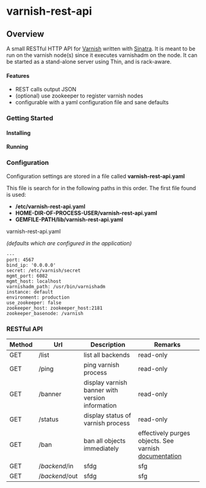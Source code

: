 # varnish-rest-api

## Overview

A small RESTful HTTP API for [Varnish](<https://www.varnish-cache.org>) written with [Sinatra](<http://www.sinatrarb.com/intro.html>).  It is meant to be run on the varnish node(s) since it executes varnishadm on the node.  It can be started as a stand-alone server using Thin, and is rack-aware.  

#### Features

* REST calls output JSON 
* (optional) use zookeeper to register varnish nodes
* configurable with a yaml configuration file and sane defaults


### Getting Started

#### Installing

#### Running

### Configuration

Configuration settings are stored in a file called **varnish-rest-api.yaml**

This file is search for in the following paths in this order.  The first file found is used:

* **/etc/varnish-rest-api.yaml**
* **HOME-DIR-OF-PROCESS-USER/varnish-rest-api.yaml**
* **GEMFILE-PATH/lib/varnish-rest-api.yaml**

varnish-rest-api.yaml

*(defaults which are configured in the application)*
```
---
port: 4567
bind_ip: '0.0.0.0'
secret: /etc/varnish/secret
mgmt_port: 6082
mgmt_host: localhost
varnishadm_path: /usr/bin/varnishadm
instance: default
environment: production
use_zookeeper: false
zookeeper_host: zookeeper_host:2181
zookeeper_basenode: /varnish
```


### RESTful API 
 


| Method  | Url | Description | Remarks | 
|------|------|------|------|
| GET | /list   | list all backends | read-only |
| GET | /ping | ping varnish process  | read-only | 
| GET | /banner | display varnish banner with version information | read-only |
| GET | /status | display status of varnish process | read-only | 
| GET | /ban | ban all objects immediately | effectively purges objects. See varnish [documentation](<https://www.varnish-cache.org/docs/3.0/tutorial/purging.html>) | 
| GET | /*backend*/in | sfdg | sfg  |  
| GET | /*backend*/out | sfdg | sfg  |  